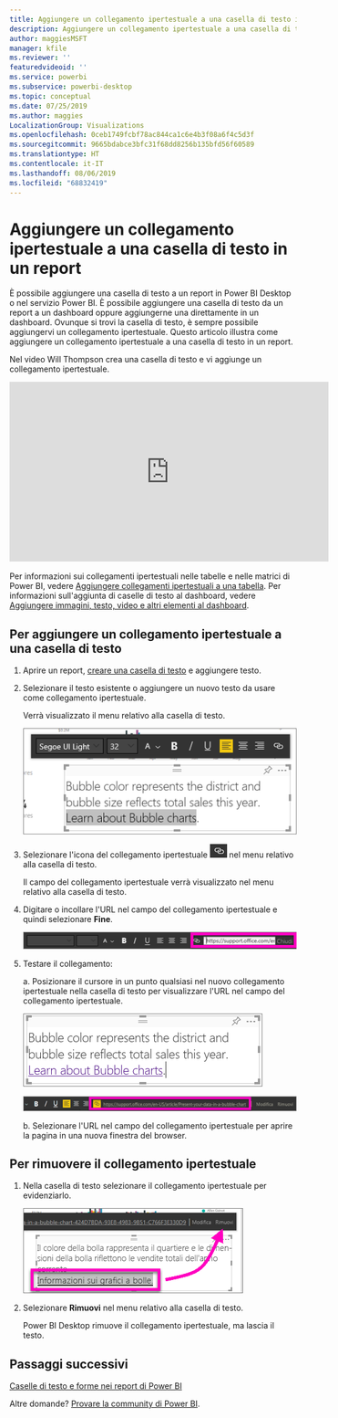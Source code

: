```yaml
---
title: Aggiungere un collegamento ipertestuale a una casella di testo in un report
description: Aggiungere un collegamento ipertestuale a una casella di testo in Power BI Desktop e nel servizio Power BI
author: maggiesMSFT
manager: kfile
ms.reviewer: ''
featuredvideoid: ''
ms.service: powerbi
ms.subservice: powerbi-desktop
ms.topic: conceptual
ms.date: 07/25/2019
ms.author: maggies
LocalizationGroup: Visualizations
ms.openlocfilehash: 0ceb1749fcbf78ac844ca1c6e4b3f08a6f4c5d3f
ms.sourcegitcommit: 9665bdabce3bfc31f68dd8256b135bfd56f60589
ms.translationtype: HT
ms.contentlocale: it-IT
ms.lasthandoff: 08/06/2019
ms.locfileid: "68832419"
---
```

# <a name="add-a-hyperlink-to-a-text-box-in-a-report"></a>Aggiungere un collegamento ipertestuale a una casella di testo in un report
È possibile aggiungere una casella di testo a un report in Power BI Desktop o nel servizio Power BI. È possibile aggiungere una casella di testo da un report a un dashboard oppure aggiungerne una direttamente in un dashboard. Ovunque si trovi la casella di testo, è sempre possibile aggiungervi un collegamento ipertestuale. Questo articolo illustra come aggiungere un collegamento ipertestuale a una casella di testo in un report. 


Nel video Will Thompson crea una casella di testo e vi aggiunge un collegamento ipertestuale. 

<iframe width="560" height="315" src="https://www.youtube.com/embed/_3q6VEBhGew#t=0m55s" frameborder="0" allowfullscreen></iframe>

Per informazioni sui collegamenti ipertestuali nelle tabelle e nelle matrici di Power BI, vedere [Aggiungere collegamenti ipertestuali a una tabella](power-bi-hyperlinks-in-tables.md). Per informazioni sull'aggiunta di caselle di testo al dashboard, vedere [Aggiungere immagini, testo, video e altri elementi al dashboard](service-dashboard-add-widget.md). 

## <a name="to-add-a-hyperlink-to-a-text-box"></a>Per aggiungere un collegamento ipertestuale a una casella di testo
1. Aprire un report, [creare una casella di testo](power-bi-reports-add-text-and-shapes.md) e aggiungere testo. 
2. Selezionare il testo esistente o aggiungere un nuovo testo da usare come collegamento ipertestuale. 

   Verrà visualizzato il menu relativo alla casella di testo.
   
   ![Selezionare il testo nella casella di testo](media/service-add-hyperlink-to-text-box/power-bi-hyperlink-new.png)
3. Selezionare l'icona del collegamento ipertestuale ![Icona di collegamento ipertestuale](media/service-add-hyperlink-to-text-box/power-bi-hyperlink-icon.png) nel menu relativo alla casella di testo.

   Il campo del collegamento ipertestuale verrà visualizzato nel menu relativo alla casella di testo.

4. Digitare o incollare l'URL nel campo del collegamento ipertestuale e quindi selezionare **Fine**.
   
   ![Digitare o incollare l'URL nel campo Collegamento ipertestuale](media/service-add-hyperlink-to-text-box/power-bi-add-link.png)
5. Testare il collegamento:  

   a. Posizionare il cursore in un punto qualsiasi nel nuovo collegamento ipertestuale nella casella di testo per visualizzare l'URL nel campo del collegamento ipertestuale.  
     
      ![Collegamento ipertestuale nella casella di testo](media/service-add-hyperlink-to-text-box/power-bi-test-link.png)
   
      ![URL nel campo del collegamento ipertestuale](media/service-add-hyperlink-to-text-box/power-bi-hyperlink-edit.png)

   b. Selezionare l'URL nel campo del collegamento ipertestuale per aprire la pagina in una nuova finestra del browser.

## <a name="to-remove-the-hyperlink"></a>Per rimuovere il collegamento ipertestuale
1. Nella casella di testo selezionare il collegamento ipertestuale per evidenziarlo.
   
     ![Rimuovere il collegamento ipertestuale](media/service-add-hyperlink-to-text-box/power-bi-hyperlink-remove.png)
2. Selezionare **Rimuovi** nel menu relativo alla casella di testo. 

   Power BI Desktop rimuove il collegamento ipertestuale, ma lascia il testo.

## <a name="next-steps"></a>Passaggi successivi
[Caselle di testo e forme nei report di Power BI](power-bi-reports-add-text-and-shapes.md)

Altre domande? [Provare la community di Power BI](http://community.powerbi.com/).

